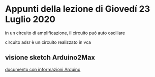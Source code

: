 # Appunti della lezione di Giovedí 23 Luglio 2020

in un circuito di amplificazione, il circuito puó auto oscillare

circuito adsr è un circuito realizzato in vca

## visione sketch Arduino2Max

[documento con informazioni Arduino](http://www.optiloading.be/willem/Arduino/speeding.pdf)
